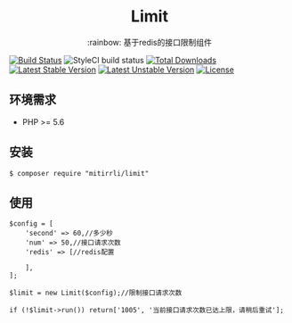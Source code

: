 <h1 align="center"> Limit </h1>
<p align="center">:rainbow: 基于redis的接口限制组件</p>

[![Build Status](https://travis-ci.org/overtrue/weather.svg?branch=master)](https://travis-ci.org/mitirrli/yunpian)
![StyleCI build status](https://github.styleci.io/repos/205969554/shield) 
[![Total Downloads](https://poser.pugx.org/mitirrli/limit/downloads)](https://packagist.org/packages/mitirrli/yunpian)
[![Latest Stable Version](https://poser.pugx.org/mitirrli/limit/v/stable)](https://packagist.org/packages/mitirrli/yunpian)
[![Latest Unstable Version](https://poser.pugx.org/mitirrli/limit/v/unstable)](https://packagist.org/packages/mitirrli/yunpian)
<a href="https://packagist.org/packages/mitirrli/limit"><img src="https://poser.pugx.org/mitirrli/limit/license" alt="License"></a>

## 环境需求

- PHP >= 5.6

## 安装

```shell
$ composer require "mitirrli/limit"
```

## 使用

```
$config = [
    'second' => 60,//多少秒
    'num' => 50,//接口请求次数
    'redis' => [//redis配置

    ],
];
        
$limit = new Limit($config);//限制接口请求次数

if (!$limit->run()) return['1005', '当前接口请求次数已达上限，请稍后重试'];
```

